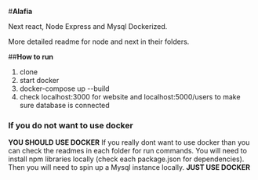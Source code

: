#**Alafia**

Next react, Node Express and Mysql Dockerized. 

More detailed readme for node and next in their folders. 

##**How to run**
1. clone
2. start docker 
3. docker-compose up --build
4. check localhost:3000 for website and localhost:5000/users to make sure database is connected

### If you do not want to use docker
**YOU SHOULD USE DOCKER**
If you really dont want to use docker than you can check the readmes in each folder for run commands. 
You will need to install npm libraries locally (check each package.json for dependencies).
Then you will need to spin up a Mysql instance locally.
**JUST USE DOCKER**